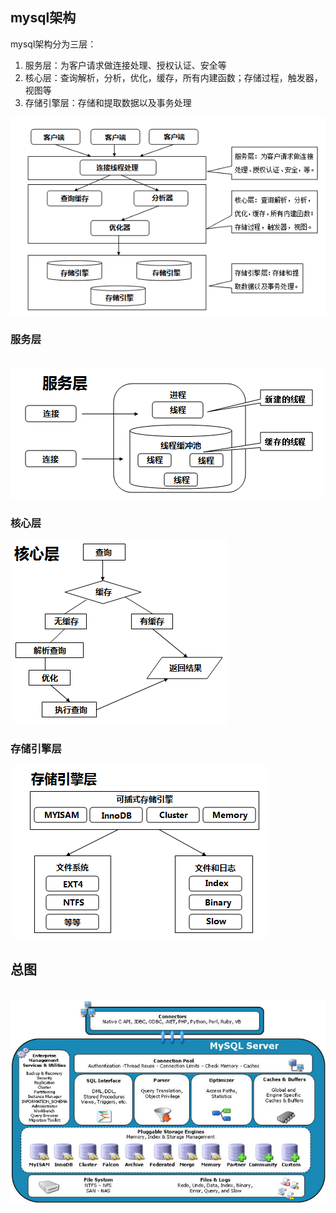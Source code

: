 ## mysql架构

mysql架构分为三层：

1. 服务层：为客户请求做连接处理、授权认证、安全等
2. 核心层：查询解析，分析，优化，缓存，所有内建函数；存储过程，触发器，视图等
3. 存储引擎层：存储和提取数据以及事务处理

![](images/1.png)

### 服务层

​         ![](images/1-1581242308187.png)

### 核心层

​         ![](images/1-1581242354457.png)

### 存储引擎层

​         ![](images/1-1581242634333.png)

## 总图

​         ![](images/1-1581242670762.png)
